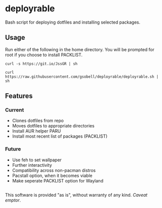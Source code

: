 # deployrable
Bash script for deploying dotfiles and installing selected packages.

## Usage
Run either of the following in the home directory.
You will be prompted for root if you choose to install PACKLIST.

```shell
curl -s https://git.io/JssGR | sh
```

```shell
curl https://raw.githubusercontent.com/gsobell/deployrable/deployrable.sh | sh
```
## Features

### Current
- Clones dotfiles from repo
- Moves dotfiles to appropriate directories
- Install AUR helper PARU
- Install most recent list of packages (PACKLIST)

### Future
- Use feh to set wallpaper
- Further interactivity
- Compatibility across non-pacman distros
- Pacstall option, when it becomes viable
- Make seperate PACKLIST option for Wayland

##
This software is provided "as is", without warranty of any kind. *Caveat emptor*.
